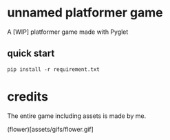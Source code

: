 # unnamed platformer game
A [WIP] platformer game made with Pyglet

## quick start

```pip install -r requirement.txt```

# credits

The entire game including assets is made by me.


(flower)[assets/gifs/flower.gif]
